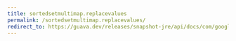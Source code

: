 ```yaml
---
title: sortedsetmultimap.replacevalues
permalink: /sortedsetmultimap.replacevalues/
redirect_to: https://guava.dev/releases/snapshot-jre/api/docs/com/google/common/collect/SortedSetMultimap.html#replaceValues-K-java.lang.Iterable-
---
```


